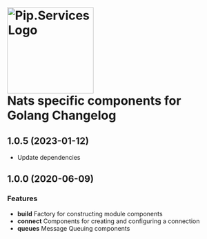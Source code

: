 # <img src="https://uploads-ssl.webflow.com/5ea5d3315186cf5ec60c3ee4/5edf1c94ce4c859f2b188094_logo.svg" alt="Pip.Services Logo" width="200"> <br/> Nats specific components for Golang Changelog

## <a name="1.0.5"></a> 1.0.5 (2023-01-12)

- Update dependencies
## <a name="1.0.0"></a> 1.0.0 (2020-06-09)

### Features
* **build** Factory for constructing module components
* **connect** Components for creating and configuring a connection
* **queues** Message Queuing components